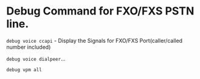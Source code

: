 # Debug Command for FXO/FXS PSTN line.


`debug voice ccapi`    -     Display the Signals for FXO/FXS Port(caller/called number included)

`debug voice dialpeer`...

`debug vpm all`
